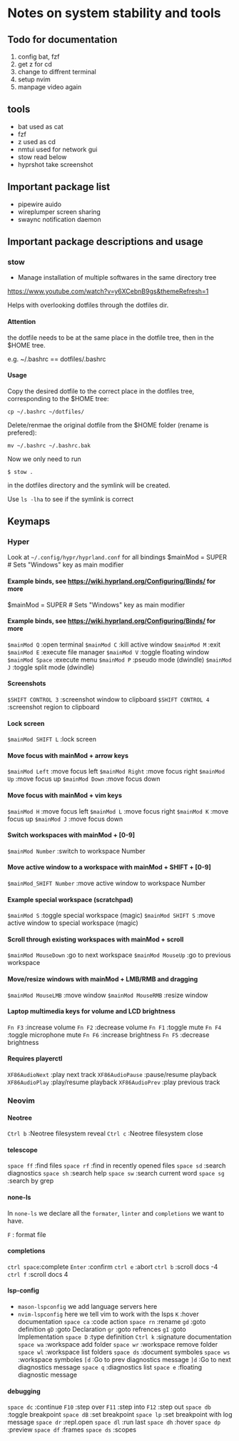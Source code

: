 # Notes on system stability and tools

## Todo for documentation
1. config bat, fzf
2. get z for cd
3. change to diffrent terminal 
5. setup nvim
6. manpage video again

## tools
- bat       used as cat
- fzf
- z         used as cd 
- nmtui     used for network gui
- stow      read below 
- hyprshot  take screenshot 

## Important package list 
- pipewire      auido
- wireplumper   screen sharing
- swaync        notification daemon

## Important package descriptions and usage

### stow 
- Manage installation of multiple softwares in the same directory tree

https://www.youtube.com/watch?v=y6XCebnB9gs&themeRefresh=1
  
Helps with overlooking dotfiles through the dotfiles dir. 

#### Attention
the dotfile needs to be at the same place in the dotfile tree,
then in the $HOME tree.

e.g. ~/.bashrc == dotfiles/.bashrc

#### Usage
Copy the desired dotfile to the correct place in the dotfiles tree,
corresponding to the $HOME tree:
```
cp ~/.bashrc ~/dotfiles/
```

Delete/renmae the original dotfile from the $HOME folder (rename is prefered):
```
mv ~/.bashrc ~/.bashrc.bak
```

Now we only need to run
```
$ stow .
```
in the dotfiles directory and the symlink 
will be created.

Use `ls -lha` to see if the symlink is correct 

## Keymaps 

### Hyper
Look at `~/.config/hypr/hyprland.conf` for all bindings
$mainMod = SUPER # Sets "Windows" key as main modifier
#### Example binds, see https://wiki.hyprland.org/Configuring/Binds/ for more

$mainMod = SUPER # Sets "Windows" key as main modifier

#### Example binds, see https://wiki.hyprland.org/Configuring/Binds/ for more

`$mainMod Q`        :open terminal
`$mainMod C`        :kill active window
`$mainMod M`        :exit
`$mainMod E`        :execute file manager
`$mainMod V`        :toggle floating window
`$mainMod Space`    :execute menu
`$mainMod P`        :pseudo mode (dwindle)
`$mainMod J`        :toggle split mode (dwindle)

#### Screenshots
`$SHIFT CONTROL 3`  :screenshot window to clipboard
`$SHIFT CONTROL 4`  :screenshot region to clipboard

#### Lock screen
`$mainMod SHIFT L`  :lock screen

#### Move focus with mainMod + arrow keys
`$mainMod Left`     :move focus left
`$mainMod Right`    :move focus right
`$mainMod Up`       :move focus up
`$mainMod Down`     :move focus down

#### Move focus with mainMod + vim keys
`$mainMod H`        :move focus left
`$mainMod L`        :move focus right
`$mainMod K`        :move focus up
`$mainMod J`        :move focus down

#### Switch workspaces with mainMod + [0-9]
`$mainMod Number`        :switch to workspace Number
#### Move active window to a workspace with mainMod + SHIFT + [0-9]
`$mainMod_SHIFT Number`  :move active window to workspace Number

#### Example special workspace (scratchpad)
`$mainMod S`            :toggle special workspace (magic)
`$mainMod SHIFT S`      :move active window to special workspace (magic)

#### Scroll through existing workspaces with mainMod + scroll
`$mainMod MouseDown`    :go to next workspace
`$mainMod MouseUp`      :go to previous workspace

#### Move/resize windows with mainMod + LMB/RMB and dragging
`$mainMod MouseLMB`     :move window
`$mainMod MouseRMB`     :resize window

#### Laptop multimedia keys for volume and LCD brightness
`Fn F3`             :increase volume
`Fn F2`             :decrease volume
`Fn F1`             :toggle mute
`Fn F4`             :toggle microphone mute
`Fn F6`             :increase brightness
`Fn F5`             :decrease brightness

#### Requires playerctl
`XF86AudioNext`     :play next track
`XF86AudioPause`    :pause/resume playback
`XF86AudioPlay`     :play/resume playback
`XF86AudioPrev`     :play previous track

### Neovim

#### Neotree
`Ctrl b`   :Neotree filesystem reveal
`Ctrl c`   :Neotree filesystem close 

#### telescope 
`space ff`  :find files 
`space rf`  :find in recently opened files
`space sd`  :search diagnostics 
`space sh`  :search help 
`space sw`  :search current word 
`space sg`  :search by grep

#### none-ls 
In `none-ls` we declare all the `formater`, `linter` and `completions` we want to have.

`F`         : format file 

#### completions 
`ctrl space`:complete 
`Enter`     :confirm 
`ctrl e`    :abort 
`ctrl b`    :scroll docs -4 
`ctrl f`    :scroll docs 4 


#### lsp-config 
- `mason-lspconfig` we add language servers here 
- `nvim-lspconfig` here we tell vim to work with the lsps
`K`         :hover documentation
`space ca`  :code action 
`space rn`  :rename 
`gd`        :goto definition 
`gD`        :goto Declaration 
`gr`        :goto refrences 
`gI`        :goto Implementation 
`space D`   :type definition
`Ctrl k`    :signature documentation 
`space wa`  :workspace add folder 
`space wr`  :workspace remove folder 
`space wl`  :workspace list folders 
`space ds`  :document symboles 
`space ws`  :workspace symboles 
`[d`        :Go to prev diagnostics message
`]d`        :Go to next diagnostics message
`space q`   :diagnostics list 
`space e`   :floating diagnostic message 

#### debugging
`space dc`  :continue 
`F10`       :step over 
`F11`       :step into 
`F12`       :step out 
`space db`  :toggle breakpoint 
`space dB`  :set breakpoint 
`space lp`  :set breakpoint with log message 
`space dr`  :repl.open 
`space dl`  :run last 
`space dh`  :hover 
`space dp`  :preview 
`space df`  :frames 
`space ds`  :scopes 
